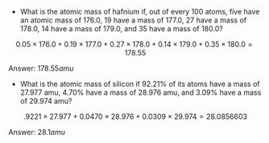* What is the atomic mass of hafnium if, out of every 100 atoms, five have an atomic mass of
176.0, 19 have a mass of 177.0, 27 have a mass of 178.0, 14 have a mass of 179.0, and 35
have a mass of 180.0?

$$ 0.05 \times 176.0 + 0.19 \times 177.0 + 0.27 \times 178.0 + 0.14 \times 179.0 + 0.35 \times 180.0 = 178.55 $$

Answer: $178.55 amu$



* What is the atomic mass of silicon if 92.21% of its atoms have a mass of 27.977 amu, 4.70%
have a mass of 28.976 amu, and 3.09% have a mass of 29.974 amu?

$$.9221 \times 27.977+0.0470 \times 28.976+0.0309 \times 29.974 = 28.0856603$$

Answer: $28.1 amu$
